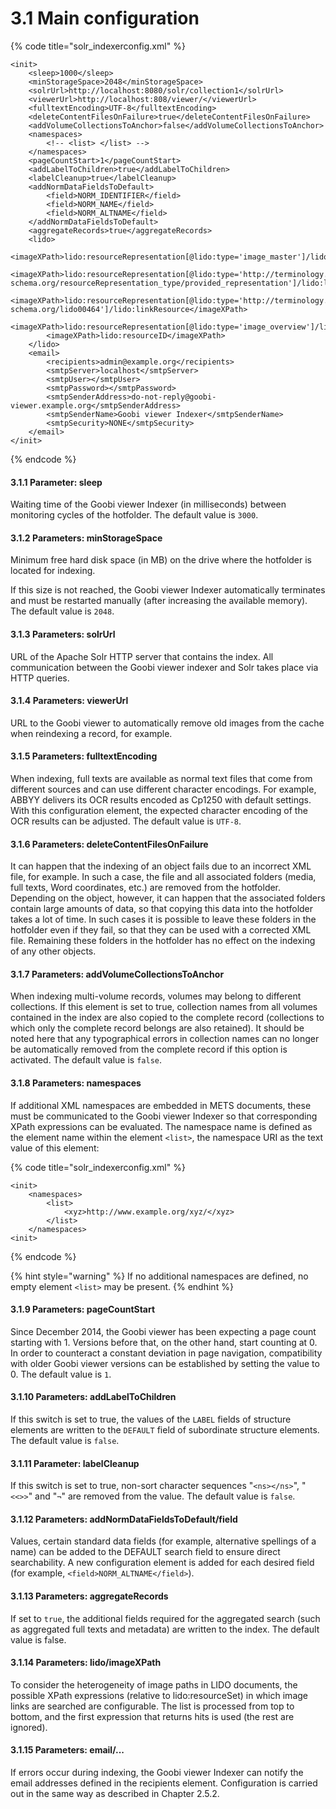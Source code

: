# 3.1 Main configuration

{% code title="solr\_indexerconfig.xml" %}
```markup
<init>
    <sleep>1000</sleep>
    <minStorageSpace>2048</minStorageSpace>
    <solrUrl>http://localhost:8080/solr/collection1</solrUrl>
    <viewerUrl>http://localhost:808/viewer/</viewerUrl>
    <fulltextEncoding>UTF-8</fulltextEncoding>
    <deleteContentFilesOnFailure>true</deleteContentFilesOnFailure>
    <addVolumeCollectionsToAnchor>false</addVolumeCollectionsToAnchor>
    <namespaces>
        <!-- <list> </list> -->
    </namespaces>    
    <pageCountStart>1</pageCountStart>
    <addLabelToChildren>true</addLabelToChildren>
    <labelCleanup>true</labelCleanup>
    <addNormDataFieldsToDefault>
        <field>NORM_IDENTIFIER</field>
        <field>NORM_NAME</field>
        <field>NORM_ALTNAME</field>
    </addNormDataFieldsToDefault>    
    <aggregateRecords>true</aggregateRecords>
    <lido>
        <imageXPath>lido:resourceRepresentation[@lido:type='image_master']/lido:linkResource</imageXPath>
        <imageXPath>lido:resourceRepresentation[@lido:type='http://terminology.lido-schema.org/resourceRepresentation_type/provided_representation']/lido:linkResource</imageXPath>
        <imageXPath>lido:resourceRepresentation[@lido:type='http://terminology.lido-schema.org/lido00464']/lido:linkResource</imageXPath>
        <imageXPath>lido:resourceRepresentation[@lido:type='image_overview']/lido:linkResource</imageXPath>
        <imageXPath>lido:resourceID</imageXPath>
    </lido>
    <email>
        <recipients>admin@example.org</recipients>
        <smtpServer>localhost</smtpServer>
        <smtpUser></smtpUser>
        <smtpPassword></smtpPassword>
        <smtpSenderAddress>do-not-reply@goobi-viewer.example.org</smtpSenderAddress>
        <smtpSenderName>Goobi viewer Indexer</smtpSenderName>
        <smtpSecurity>NONE</smtpSecurity>
    </email>
</init>
```
{% endcode %}

#### 3.1.1 Parameter: sleep 

Waiting time of the Goobi viewer Indexer \(in milliseconds\) between monitoring cycles of the hotfolder. The default value is `3000`. 

#### 3.1.2 Parameters: minStorageSpace 

Minimum free hard disk space \(in MB\) on the drive where the hotfolder is located for indexing. 

If this size is not reached, the Goobi viewer Indexer automatically terminates and must be restarted manually \(after increasing the available memory\). The default value is `2048`. 

#### 3.1.3 Parameters: solrUrl 

URL of the Apache Solr HTTP server that contains the index. All communication between the Goobi viewer indexer and Solr takes place via HTTP queries. 

#### 3.1.4 Parameters: viewerUrl 

URL to the Goobi viewer to automatically remove old images from the cache when reindexing a record, for example. 

#### 3.1.5 Parameters: fulltextEncoding 

When indexing, full texts are available as normal text files that come from different sources and can use different character encodings. For example, ABBYY delivers its OCR results encoded as Cp1250 with default settings. With this configuration element, the expected character encoding of the OCR results can be adjusted. The default value is `UTF-8`. 

#### 3.1.6 Parameters: deleteContentFilesOnFailure

 It can happen that the indexing of an object fails due to an incorrect XML file, for example. In such a case, the file and all associated folders \(media, full texts, Word coordinates, etc.\) are removed from the hotfolder. Depending on the object, however, it can happen that the associated folders contain large amounts of data, so that copying this data into the hotfolder takes a lot of time. In such cases it is possible to leave these folders in the hotfolder even if they fail, so that they can be used with a corrected XML file. Remaining these folders in the hotfolder has no effect on the indexing of any other objects. 

#### 3.1.7 Parameters: addVolumeCollectionsToAnchor 

When indexing multi-volume records, volumes may belong to different collections. If this element is set to true, collection names from all volumes contained in the index are also copied to the complete record \(collections to which only the complete record belongs are also retained\). It should be noted here that any typographical errors in collection names can no longer be automatically removed from the complete record if this option is activated. The default value is `false`. 

#### 3.1.8 Parameters: namespaces 

If additional XML namespaces are embedded in METS documents, these must be communicated to the Goobi viewer Indexer so that corresponding XPath expressions can be evaluated. The namespace name is defined as the element name within the element `<list>`, the namespace URI as the text value of this element:

{% code title="solr\_indexerconfig.xml" %}
```markup
<init>
    <namespaces>
        <list>
            <xyz>http://www.example.org/xyz/</xyz>
        </list>
    </namespaces>
<init>
```
{% endcode %}

{% hint style="warning" %}
If no additional namespaces are defined, no empty element `<list>` may be present. 
{% endhint %}

#### 3.1.9 Parameters: pageCountStart 

Since December 2014, the Goobi viewer has been expecting a page count starting with 1. Versions before that, on the other hand, start counting at 0. In order to counteract a constant deviation in page navigation, compatibility with older Goobi viewer versions can be established by setting the value to 0. The default value is `1`. 

#### 3.1.10 Parameters: addLabelToChildren 

If this switch is set to true, the values of the `LABEL` fields of structure elements are written to the `DEFAULT` field of subordinate structure elements. The default value is `false`. 

#### 3.1.11 Parameter: labelCleanup

If this switch is set to true, non-sort character sequences "`<ns></ns>`", "`<<>>`" and "`¬`" are removed from the value. The default value is `false`. 

#### 3.1.12 Parameters: addNormDataFieldsToDefault/field 

Values, certain standard data fields \(for example, alternative spellings of a name\) can be added to the DEFAULT search field to ensure direct searchability. A new configuration element is added for each desired field \(for example, `<field>NORM_ALTNAME</field>`\). 

#### 3.1.13 Parameters: aggregateRecords

If set to `true`, the additional fields required for the aggregated search \(such as aggregated full texts and metadata\) are written to the index. The default value is f`a`lse. 

#### 3.1.14 Parameters: lido/imageXPath

To consider the heterogeneity of image paths in LIDO documents, the possible XPath expressions \(relative to lido:resourceSet\) in which image links are searched are configurable. The list is processed from top to bottom, and the first expression that returns hits is used \(the rest are ignored\). 

#### 3.1.15 Parameters: email/... 

If errors occur during indexing, the Goobi viewer Indexer can notify the email addresses defined in the recipients element. Configuration is carried out in the same way as described in Chapter 2.5.2.

